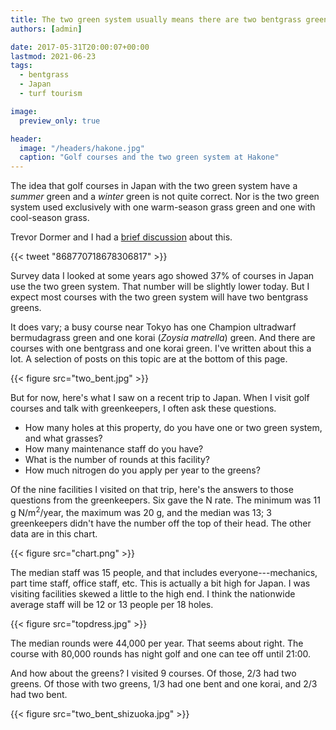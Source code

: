 ```yaml
---
title: The two green system usually means there are two bentgrass greens per hole
authors: [admin]

date: 2017-05-31T20:00:07+00:00
lastmod: 2021-06-23
tags:
  - bentgrass
  - Japan
  - turf tourism

image:
  preview_only: true

header:
  image: "/headers/hakone.jpg"
  caption: "Golf courses and the two green system at Hakone"
---
```


The idea that golf courses in Japan with the two green system have a _summer_ green and a _winter_ green is not quite correct. Nor is the two green system used exclusively with one warm-season grass green and one with cool-season grass. 

Trevor Dormer and I had a [brief discussion](https://twitter.com/GolfIntegrative/status/868770718678306817) about this.

{{< tweet "868770718678306817" >}}

Survey data I looked at some years ago showed 37% of courses in Japan use the two green system. That number will be slightly lower today. But I expect most courses with the two green system will have two bentgrass greens. 

It does vary; a busy course near Tokyo has one Champion ultradwarf bermudagrass green and one korai (_Zoysia matrella_) green. And there are courses with one bentgrass and one korai green. I've written about this a lot. A selection of posts on this topic are at the bottom of this page. 

{{< figure src="two_bent.jpg" >}}

But for now, here's what I saw on a recent trip to Japan. When I visit golf courses and talk with greenkeepers, I often ask these questions.

  * How many holes at this property, do you have one or two green system, and what grasses?
  * How many maintenance staff do you have?
  * What is the number of rounds at this facility?
  * How much nitrogen do you apply per year to the greens?

Of the nine facilities I visited on that trip, here's the answers to those questions from the greenkeepers. Six gave the N rate. The minimum was 11 g N/m<sup>2</sup>/year, the maximum was 20 g, and the median was 13; 3 greenkeepers didn't have the number off the top of their head. The other data are in this chart.

{{< figure src="chart.png" >}}

The median staff was 15 people, and that includes everyone---mechanics, part time staff, office staff, etc. This is actually a bit high for Japan. I was visiting facilities skewed a little to the high end. I think the nationwide average staff will be 12 or 13 people per 18 holes.

{{< figure src="topdress.jpg" >}}

The median rounds were 44,000 per year. That seems about right. The course with 80,000 rounds has night golf and one can tee off until 21:00.

And how about the greens? I visited 9 courses. Of those, 2/3 had two greens. Of those with two greens, 1/3 had one bent and one korai, and 2/3 had two bent.

{{< figure src="two_bent_shizuoka.jpg" >}}

